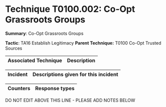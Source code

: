 # Technique T0100.002: Co-Opt Grassroots Groups

**Summary**: Co-Opt Grassroots Groups

**Tactic**: TA16 Establish Legitimacy            **Parent Technique:** T0100 Co-Opt Trusted Sources


| Associated Technique | Description |
| --------- | ------------------------- |



| Incident | Descriptions given for this incident |
| -------- | -------------------- |



| Counters | Response types |
| -------- | -------------- |


DO NOT EDIT ABOVE THIS LINE - PLEASE ADD NOTES BELOW